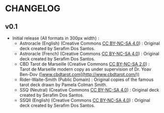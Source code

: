 # CHANGELOG

## v0.1
* Initial release (All formats in 300px width) :
    * Astroracle (English) (Creative Commons [CC BY-NC-SA 4.0](https://creativecommons.org/licenses/by-nc-sa/4.0/)) : Original deck created by Serafim Dos Santos.
    * Astroracle (French) (Creative Commons [CC BY-NC-SA 4.0](https://creativecommons.org/licenses/by-nc-sa/4.0/)) : Original deck created by Serafim Dos Santos.
    * CBD Tarot de Marseille (Creative Commons [CC BY-NC-SA 2.0](https://creativecommons.org/licenses/by-nc-sa/2.0/)) : Tarot de Marseille modern copy as under supervision of Dr. Yoav Ben-Dov ([www.cbdtarot.com](http://www.cbdtarot.com/))
    * Rider-Waite-Smith (Public Domain) : Original copies of the famous tarot deck drawn by Pamela Colman Smith.
    * SSQ (Neutral) (Creative Commons [CC BY-NC-SA 4.0](https://creativecommons.org/licenses/by-nc-sa/4.0/)) : Original deck created by Serafim Dos Santos.
    * SSQII (English) (Creative Commons [CC BY-NC-SA 4.0](https://creativecommons.org/licenses/by-nc-sa/4.0/)) : Original deck created by Serafim Dos Santos.
